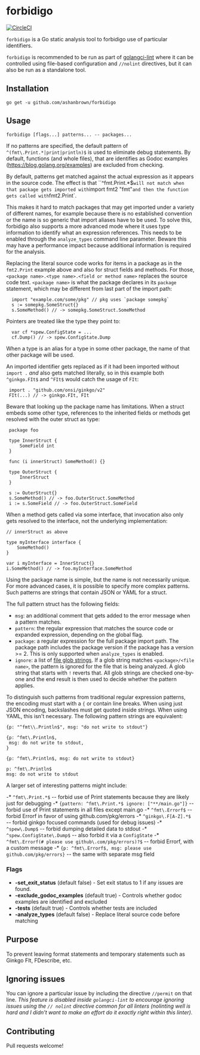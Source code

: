 # forbidigo

[![CircleCI](https://dl.circleci.com/status-badge/img/gh/ashanbrown/forbidigo/tree/master.svg?style=svg)](https://dl.circleci.com/status-badge/redirect/gh/ashanbrown/forbidigo/tree/master)

`forbidigo` is a Go static analysis tool to forbidigo use of particular identifiers.

`forbidigo` is recommended to be run as part of [golangci-lint](https://github.com/golangci/golangci-lint) where it can be controlled using file-based configuration and `//nolint` directives, but it can also be run as a standalone tool.

## Installation

    go get -u github.com/ashanbrown/forbidigo

## Usage

    forbidigo [flags...] patterns... -- packages...

If no patterns are specified, the default pattern of `^(fmt\.Print.*|print|println)$` is used to eliminate debug statements.  By default,
functions (and whole files), that are identifies as Godoc examples (https://blog.golang.org/examples) are excluded from 
checking.

By default, patterns get matched against the actual expression as it appears in
the source code. The effect is that ``^fmt\.Print.*$` will not match when that
package gets imported with `import fmt2 "fmt"` and then the function gets
called with `fmt2.Print`.

This makes it hard to match packages that may get imported under a variety of
different names, for example because there is no established convention or the
name is so generic that import aliases have to be used. To solve this,
forbidigo also supports a more advanced mode where it uses type information to
identify what an expression references. This needs to be enabled through the
`analyze_types` command line parameter. Beware this may have a performance
impact because additional information is required for the analysis.

Replacing the literal source code works for items in a package as in the
`fmt2.Print` example above and also for struct fields and methods. For those,
`<package name>.<type name>.<field or method name>` replaces the source code
text. `<package name>` is what the package declares in its `package` statement,
which may be different from last part of the import path:

      import "example.com/some/pkg" // pkg uses `package somepkg`
      s := somepkg.SomeStruct{}
      s.SomeMethod() // -> somepkg.SomeStruct.SomeMethod

Pointers are treated like the type they point to:

      var cf *spew.ConfigState = ...
      cf.Dump() // -> spew.ConfigState.Dump

When a type is an alias for a type in some other package, the name of that
other package will be used.

An imported identifier gets replaced as if it had been imported without `import .`
*and* also gets matched literally, so in this example both `^ginkgo.FIt$`
and `^FIt$` would catch the usage of `FIt`:

     import . "github.com/onsi/ginkgo/v2"
     FIt(...) // -> ginkgo.FIt, FIt

Beware that looking up the package name has limitations. When a struct embeds
some other type, references to the inherited fields or methods get resolved
with the outer struct as type:

     package foo

     type InnerStruct {
         SomeField int
     }

     func (i innerStruct) SomeMethod() {}

     type OuterStruct {
         InnerStruct
     }

     s := OuterStruct{}
     s.SomeMethod() // -> foo.OuterStruct.SomeMethod
     i := s.SomeField // -> foo.OuterStruct.SomeField

When a method gets called via some interface, that invocation also only
gets resolved to the interface, not the underlying implementation:

    // innerStruct as above

    type myInterface interface {
        SomeMethod()
    }

    var i myInterface = InnerStruct{}
    i.SomeMethod() // -> foo.myInterface.SomeMethod

Using the package name is simple, but the name is not necessarily unique. For
more advanced cases, it is possible to specify more complex patterns. Such
patterns are strings that contain JSON or YAML for a struct.

The full pattern struct has the following fields:

* `msg`: an additional comment that gets added to the error message when a
  pattern matches.
* `pattern`: the regular expression that matches the source code or expanded
  expression, depending on the global flag.
* `package`: a regular expression for the full package import path. The package
  path includes the package version if the package has a version >= 2. This is
  only supported when `analyze_types` is enabled.
* `ignore`: a list of [file glob
  strings](https://github.com/bmatcuk/doublestar#patterns). If a glob string
  matches `<package>/<file name>`, the pattern is ignored for the file that is
  being analyzed. A glob string that starts with `!` reverts that. All glob
  strings are checked one-by-one and the end result is then used to decide
  whether the pattern applies.

To distinguish such patterns from traditional regular expression patterns, the
encoding must start with a `{` or contain line breaks. When using just JSON
encoding, backslashes must get quoted inside strings. When using YAML, this
isn't necessary. The following pattern strings are equivalent:

    {p: "^fmt\\.Println$", msg: "do not write to stdout"}

    {p: ^fmt\.Println$,
     msg: do not write to stdout,
    }

    {p: ^fmt\.Println$, msg: do not write to stdout}

    p: ^fmt\.Println$
    msg: do not write to stdout

A larger set of interesting patterns might include:

-* `^fmt\.Print.*$` -- forbid use of Print statements because they are likely just for debugging
-* `{pattern: ^fmt\.Print.*$ ignore: ["**/main.go"]}` -- forbid use of Print statements in all files except main.go
-* `^fmt\.Errorf$` -- forbid Errorf in favor of using github.com/pkg/errors
-* `^ginkgo\.F[A-Z].*$` -- forbid ginkgo focused commands (used for debug issues)
-* `^spew\.Dump$` -- forbid dumping detailed data to stdout
-* `^spew.ConfigState\.Dump$` -- also forbid it via a `ConfigState`
-* `^fmt\.Errorf(# please use github\.com/pkg/errors)?$` -- forbid Errorf, with a custom message
-* `{p: ^fmt\.Errorf$, msg: please use github.com/pkg/errors}` -- the same with separate msg field

### Flags
- **-set_exit_status** (default false) - Set exit status to 1 if any issues are found.
- **-exclude_godoc_examples** (default true) - Controls whether godoc examples are identified and excluded
- **-tests** (default true) - Controls whether tests are included
- **-analyze_types** (default false) - Replace literal source code before matching

## Purpose

To prevent leaving format statements and temporary statements such as Ginkgo FIt, FDescribe, etc.

## Ignoring issues

You can ignore a particular issue by including the directive `//permit` on that line.  *This feature is disabled inside `golangci-lint` to encourage ignoring issues using the `// nolint` directive common for all linters (nolinting well is hard and I didn't want to make an effort do it exactly right within this linter).*

## Contributing

Pull requests welcome!
